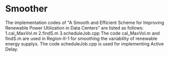 # Smoother
The implementation codes of "A Smooth and Efficient Scheme for Improving Renewable Power Utilization in Data Centers" are listed as follows: 1.cal_MaxVol.m 2.findS.m 3.scheduleJob.cpp  The code cal_MaxVol.m and findS.m are used in Region-II-1 for smoothing the variability of renewable energy supplys. The code scheduleJob.cpp is used for implementing Active Delay.
